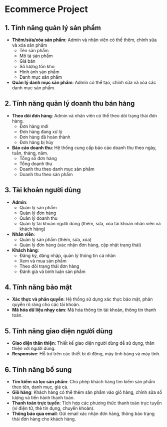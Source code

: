 # Ecommerce Project

## 1. Tính năng quản lý sản phẩm
- **Thêm/sửa/xóa sản phẩm**: Admin và nhân viên có thể thêm, chỉnh sửa và xóa sản phẩm
  - Tên sản phẩm
  - Mô tả sản phẩm
  - Giá bán
  - Số lượng tồn kho
  - Hình ảnh sản phẩm
  - Danh mục sản phẩm
- **Quản lý danh mục sản phẩm**: Admin có thể tạo, chỉnh sửa và xóa các danh mục sản phẩm.

## 2. Tính năng quản lý doanh thu bán hàng
- **Theo dõi đơn hàng**: Admin và nhân viên có thể theo dõi trạng thái đơn hàng.
  - Đơn hàng mới
  - Đơn hàng đang xử lý
  - Đơn hàng đã hoàn thành
  - Đơn hàng bị hủy
- **Báo cáo doanh thu**: Hệ thống cung cấp báo cáo doanh thu theo ngày, tuần, tháng, năm.
  - Tổng số đơn hàng
  - Tổng doanh thu
  - Doanh thu theo danh mục sản phẩm
  - Doanh thu theo sản phẩm

## 3. Tài khoản người dùng
- **Admin**:
  - Quản lý sản phẩm
  - Quản lý đơn hàng
  - Quản lý doanh thu
  - Quản lý tài khoản người dùng (thêm, sửa, xóa tài khoản nhân viên và khách hàng)
- **Nhân viên**:
  - Quản lý sản phẩm (thêm, sửa, xóa)
  - Quản lý đơn hàng (xác nhận đơn hàng, cập nhật trạng thái)
- **Khách hàng**:
  - Đăng ký, đăng nhập, quản lý thông tin cá nhân
  - Xem và mua sản phẩm
  - Theo dõi trạng thái đơn hàng
  - Đánh giá và bình luận sản phẩm

## 4. Tính năng bảo mật
- **Xác thực và phân quyền**: Hệ thống sử dụng xác thực bảo mật, phân quyền rõ ràng cho các tài khoản.
- **Mã hóa dữ liệu nhạy cảm**: Mã hóa thông tin tài khoản, thông tin thanh toán.

## 5. Tính năng giao diện người dùng
- **Giao diện thân thiện**: Thiết kế giao diện người dùng dễ sử dụng, thân thiện với người dùng.
- **Responsive**: Hỗ trợ trên các thiết bị di động, máy tính bảng và máy tính.

## 6. Tính năng bổ sung
- **Tìm kiếm và lọc sản phẩm**: Cho phép khách hàng tìm kiếm sản phẩm theo tên, danh mục, giá cả.
- **Giỏ hàng**: Khách hàng có thể thêm sản phẩm vào giỏ hàng, chỉnh sửa số lượng và tiến hành thanh toán.
- **Thanh toán trực tuyến**: Tích hợp các phương thức thanh toán trực tuyến (ví điện tử, thẻ tín dụng, chuyển khoản).
- **Thông báo qua email**: Gửi email xác nhận đơn hàng, thông báo trạng thái đơn hàng cho khách hàng.
